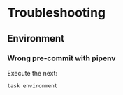 <!-- Space: SlidesDevOps -->
<!-- Parent: Project -->
<!-- Title: Troubleshooting -->

<!-- Label: SlidesDevOps -->
<!-- Label: Project -->
<!-- Label: Troubleshooting -->
<!-- Include: docs/disclaimer.md -->
<!-- Include: ac:toc -->

# Troubleshooting

## Environment

### Wrong pre-commit with pipenv

Execute the next:

```{.bash}
task environment
```
